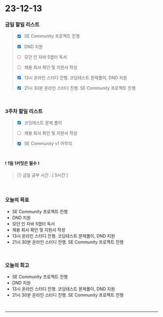 # 23-12-13
### 금일 할일 리스트
> - [x]  SE Community 프로젝트 진행
>
> - [x]  DND 지원
>
> - [ ]  모던 인 자바 5챕터 독서
>
> - [ ]  채용 회사 확인 및 지원서 작성
>
> - [x]  13시 온라인 스터디 진행. 코딩테스트 문제풀이, DND 지원
>
> - [x]  21시 30분 온라인 스터디 진행. SE Community 프로젝트 진행


<br/>

### 3주차 할일 리스트  
> - [x]  코딩테스트 문제 풀이
>
> - [ ]  채용 회사 확인 및 지원서 작성
>
> - [x]  SE Community v1 마무리

<br/>

❗ **1일 1커밋은 필수** ❗
> 🕒 금일 공부 시간 : [ 5시간 ]
  
<br/>

### 오늘의 목표
- SE Community 프로젝트 진행
- DND 지원
- 모던 인 자바 5챕터 독서
- 채용 회사 확인 및 지원서 작성
- 13시 온라인 스터디 진행. 코딩테스트 문제풀이, DND 지원
- 21시 30분 온라인 스터디 진행. SE Community 프로젝트 진행

<br>

### 오늘의 회고
- SE Community 프로젝트 진행
- DND 지원
- 13시 온라인 스터디 진행. 코딩테스트 문제풀이, DND 지원
- 21시 30분 온라인 스터디 진행. SE Community 프로젝트 진행


<br/>

------------  
